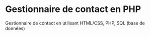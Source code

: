 # Gestionnaire de contact en PHP
Gestionnaire de contact en utilisant HTML/CSS, PHP, SQL (base de données)
